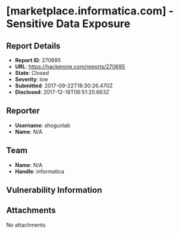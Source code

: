 # [marketplace.informatica.com] - Sensitive Data Exposure 

## Report Details
- **Report ID**: 270695
- **URL**: https://hackerone.com/reports/270695
- **State**: Closed
- **Severity**: low
- **Submitted**: 2017-09-22T18:30:26.470Z
- **Disclosed**: 2017-12-18T06:51:20.663Z

## Reporter
- **Username**: shogunlab
- **Name**: N/A

## Team
- **Name**: N/A
- **Handle**: informatica

## Vulnerability Information


## Attachments
No attachments
